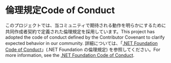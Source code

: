 # <a name="code-of-conduct"></a><span data-ttu-id="5e3f9-101">倫理規定</span><span class="sxs-lookup"><span data-stu-id="5e3f9-101">Code of Conduct</span></span>

<span data-ttu-id="5e3f9-102">このプロジェクトでは、当コミュニティで期待される動作を明らかにするために共同作成者契約で定義された倫理規定を採用しています。</span><span class="sxs-lookup"><span data-stu-id="5e3f9-102">This project has adopted the code of conduct defined by the Contributor Covenant to clarify expected behavior in our community.</span></span>
<span data-ttu-id="5e3f9-103">詳細については、「[.NET Foundation Code of Conduct](https://dotnetfoundation.org/code-of-conduct)」(.NET Foundation の倫理規定) を参照してください。</span><span class="sxs-lookup"><span data-stu-id="5e3f9-103">For more information, see the [.NET Foundation Code of Conduct](https://dotnetfoundation.org/code-of-conduct).</span></span>
